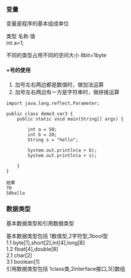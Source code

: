 ### 变量
变量是程序的基本组成单位

类型  名称  值<br>
int a=1;

不同的类型占用不同的空间大小 8bit=1byte

#### +号的使用
1. 加号左右两边都是数值时，做加法运算
2. 加号左右两边有一方是字符串时，做拼接运算
``` 
import java.lang.reflect.Parameter;

public class demo3_var3 {
    public static void main(String[] args) {

        int a = 50;
        int b = 20;
        String s = "hello";

        System.out.println(a + b);
        System.out.println(a + s);

    }
}

结果
70
50hello
```
### 数据类型
基本数据类型和引用数据类型

基本数据类型包括 1数值型,2字符型,3bool型<br>
1.1 byte[1],short[2],int[4],long[8]<br>
1.2 float[4],double[8]<br>
2.1 char[2]<br>
3.1 boolean[1]<br>
引用数据类型包括 1class类,2interface接口,3[]数组